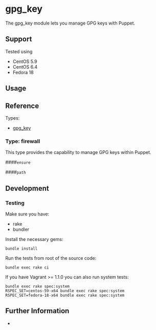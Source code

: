 # gpg_key

The gpg_key module lets you manage GPG keys with Puppet.

## Support

Tested using

* CentOS 5.9
* CentOS 6.4
* Fedora 18

## Usage

### 

## Reference

Types:

* [gpg_key](#type-gpg_key)

### Type: firewall

This type provides the capability to manage GPG keys within Puppet.

####`ensure`

####`path`

## Development

### Testing

Make sure you have:

* rake
* bundler

Install the necessary gems:

    bundle install

Run the tests from root of the source code:

    bundle exec rake ci

If you have Vagrant >= 1.1.0 you can also run system tests:

    bundle exec rake spec:system
    RSPEC_SET=centos-59-x64 bundle exec rake spec:system
    RSPEC_SET=fedora-18-x64 bundle exec rake spec:system


## Further Information

*
